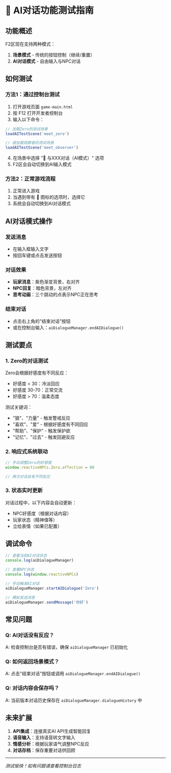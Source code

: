 # 🤖 AI对话功能测试指南

## 功能概述
F2区现在支持两种模式：
1. **场景模式** - 传统的按钮控制（继续/重置）
2. **AI对话模式** - 自由输入与NPC对话

## 如何测试

### 方法1：通过控制台测试
1. 打开游戏页面 `game-main.html`
2. 按 F12 打开开发者控制台
3. 输入以下命令：

```javascript
// 加载Zero的测试场景
loadAITestScene('meet_zero')

// 或加载观察者的测试场景
loadAITestScene('meet_observer')
```

4. 在场景中选择 "💬 与XXX对话（AI模式）" 选项
5. F2区会自动切换到AI输入模式

### 方法2：正常游戏流程
1. 正常进入游戏
2. 当遇到带有 💬 图标的选项时，选择它
3. 系统会自动切换到AI对话模式

## AI对话模式操作

### 发送消息
- 在输入框输入文字
- 按回车键或点击发送按钮

### 对话效果
- **玩家消息**：紫色渐变背景，右对齐
- **NPC回复**：暗色背景，左对齐
- **思考动画**：三个跳动的点表示NPC正在思考

### 结束对话
- 点击右上角的"结束对话"按钮
- 或在控制台输入：`aiDialogueManager.endAIDialogue()`

## 测试要点

### 1. Zero的对话测试
Zero会根据好感度有不同反应：
- 好感度 < 30：冷淡回应
- 好感度 30-70：正常交流
- 好感度 > 70：温柔态度

测试关键词：
- "狼"、"力量" - 触发警戒反应
- "喜欢"、"爱" - 根据好感度有不同回应
- "帮助"、"保护" - 触发保护欲
- "记忆"、"过去" - 触发回避反应

### 2. 响应式系统联动
```javascript
// 手动调整Zero的好感度
window.reactiveNPCs.Zero.affection = 80

// 再次对话会有不同反应
```

### 3. 状态实时更新
对话过程中，以下内容会自动更新：
- NPC好感度（根据对话内容）
- 玩家状态（精神值等）
- 立绘表情（如果已配置）

## 调试命令

```javascript
// 查看当前AI对话状态
console.log(aiDialogueManager)

// 查看NPC状态
console.log(window.reactiveNPCs)

// 手动触发AI对话
aiDialogueManager.startAIDialogue('Zero')

// 模拟发送消息
aiDialogueManager.sendMessage('你好')
```

## 常见问题

### Q: AI对话没有反应？
A: 检查控制台是否有错误，确保 `aiDialogueManager` 已初始化

### Q: 如何返回场景模式？
A: 点击"结束对话"按钮或调用 `aiDialogueManager.endAIDialogue()`

### Q: 对话内容会保存吗？
A: 当前版本对话历史保存在 `aiDialogueManager.dialogueHistory` 中

## 未来扩展

1. **API集成**：连接真实AI API生成智能回复
2. **语音输入**：支持语音转文字输入
3. **情感分析**：根据玩家语气调整NPC反应
4. **对话存档**：保存重要对话供回顾

---

*测试愉快！如有问题请查看控制台日志*